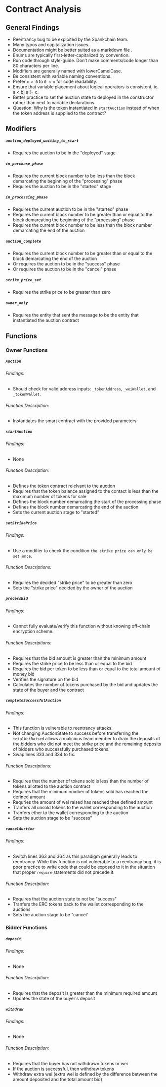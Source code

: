 # Contract Analysis

## General Findings

- Reentrancy bug to be exploited by the Spankchain team.
- Many typos and capitalization issues.
- Documentation might be better suited as a markdown file .
- Enums are typically first-letter-capitalized by convention.
- Run code through style-guide. Don’t make comments/code longer than 80 characters per line.
- Modifiers are generally named with lowerCamelCase.
- Be consistent with variable naming conventions. 
- Prefer `x > 0` to `0 < x` for code readability.
- Ensure that variable placement about logical operators is consistent, ie. a < b; a != c.
- Better practice to set the auction state to deployed in the constructor rather than next to variable declarations.
- Question: Why is the token instantiated in `startAuction` instead of when the token address is supplied to the contract?

## Modifiers

##### `auction_deployed_waiting_to_start`
  - Requires the auction to be in the "deployed" stage
##### `in_purchase_phase`
  - Requires the current block number to be less than the block demarcating the beginning of the "processing" phase 
  - Requires the auction to be in the "started" stage
##### `in_processing_phase`
  - Requires the current auction to be in the "started" phase
  - Requires the current block number to be greater than or equal to the block demarcating the beginning of the "processing" phase
  - Requires the current block number to be less than the block number demarcating the end of the auction
##### `auction_complete`
  - Requires the current block number to be greater than or equal to the block demarcating the end of the auction
  - Or requires the auction to be in the "success" phase
  - Or requires the auction to be in the "cancel" phase
##### `strike_price_set`
  - Requires the strike price to be greater than zero
##### `owner_only`
  - Requires the entity that sent the message to be the entity that instantiated the auction contract

## Functions

### Owner Functions 
##### `Auction`
###### Findings:
  - Should check for valid address inputs: `_tokenAddress`, `_weiWallet`, and `_tokenWallet`.
###### Function Description:
  - Instantiates the smart contract with the provided parameters

##### `startAuction`
###### Findings:
  - None
###### Function Description:
  - Defines the token contract relelvant to the auction
  - Requires that the token balance assigned to the contact is less than the maximum number of tokens for sale
  - Defines the block number demarcating the start of the processing phase
  - Defines the block number demarcating the end of the auction
  - Sets the current auction stage to "started"

##### `setStrikePrice`
###### Findings:
  - Use a modifier to check the condition `the strike price can only be set once`. 
###### Function Descriptions:
  - Requires the decided "strike price" to be greater than zero
  - Sets the "strike price" decided by the owner of the auction

##### `processBid`
###### Findings: 
  - Cannot  fully evaluate/verify this function without knowing off-chain encryption scheme.
###### Function Descriptions:
  - Requires that the bid amount is greater than the minimum amount 
  - Requires the strike price to be less than or equal to the bid
  - Requires the bid per token to be less than or equal to the total amount of money bid
  - Verifies the signature on the bid
  - Calculates the number of tokens purchased by the bid and updates the state of the buyer and the contract

##### `completeSuccessfulAuction`
###### Findings:
  - This function is vulnerable to reentrancy attacks.
  - Not changing AuctionState to success before transferring the `totalWeiRaised` allows a malicious team member to drain the deposits of the bidders who did not meet the strike price and the remaining deposits of bidders who successfully purchased tokens.
  - Swap lines 333 and 334 to fix.
###### Function Descriptions:
  - Requires that the number of tokens sold is less than the number of tokens allotted to the auction contract
  - Requires that the minimum number of tokens sold has reached the defined amount
  - Requries the amount of wei raised has reached thee defined amount
  - Tranfers all unsold tokens to the wallet corresponding to the auction
  - Tranfers ether to the wallet corresponding to the auction
  - Sets the auction stage to be "success"

##### `cancelAuction`
###### Findings: 
  - Switch lines 363 and 364 as this paradigm generally leads to reentrancy. While this function is not vulnerable to a reentrancy bug, it is poor practice to write code that could be exposed to it in the situation that proper `require` statements did not precede it.
###### Function Description:
  - Requires that the auction state to not be "success"
  - Tranfers the ERC tokens back to the wallet corresponding to the auctions
  - Sets the auction stage to be "cancel'

### Bidder Functions
##### `deposit`
###### Findings:
  - None
###### Function Description:
  - Requires that the deposit is greater than the minimum required amount
  - Updates the state of the buyer's deposit

##### `withdraw`
###### Findings:
  - None
###### Function Description:
  - Requires that the buyer has not withdrawn tokens or wei
  - If the auction is successful, then withdraw tokens
  - Withdraw extra wei (extra wei is defined by the difference between the amount deposited and the total amount bid)
  
